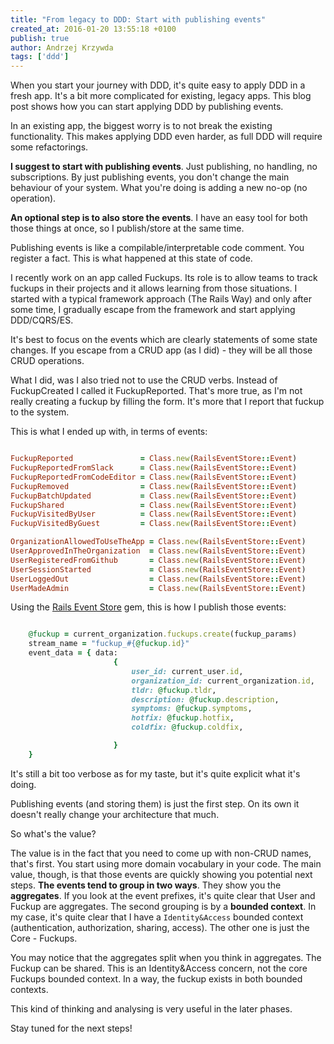 ```yaml
---
title: "From legacy to DDD: Start with publishing events"
created_at: 2016-01-20 13:55:18 +0100
publish: true
author: Andrzej Krzywda
tags: ['ddd']
---
```


When you start your journey with DDD, it's quite easy to apply DDD in a fresh app. It's a bit more complicated for existing, legacy apps.
This blog post shows how you can start applying DDD by publishing events.

<!-- more -->

In an existing app, the biggest worry is to not break the existing functionality. This makes applying DDD even harder, as full DDD will require some refactorings.

**I suggest to start with publishing events**. Just publishing, no handling, no subscriptions. By just publishing events, you don't change the main behaviour of your system. What you're doing is adding a new no-op (no operation).

**An optional step is to also store the events**. I have an easy tool for both those things at once, so I publish/store at the same time.

Publishing events is like a compilable/interpretable code comment. You register a fact. This is what happened at this state of code.

I recently work on an app called Fuckups. Its role is to allow teams to track fuckups in their projects and it allows learning from those situations. I started with a typical framework approach (The Rails Way) and only after some time, I gradually escape from the framework and start applying DDD/CQRS/ES.

It's best to focus on the events which are clearly statements of some state changes. If you escape from a CRUD app (as I did) - they will be all those CRUD operations.

What I did, was I also tried not to use the CRUD verbs. Instead of FuckupCreated I called it FuckupReported. That's more true, as I'm not really creating a fuckup by filling the form. It's more that I report that fuckup to the system.

This is what I ended up with, in terms of events:

```ruby

FuckupReported               = Class.new(RailsEventStore::Event)
FuckupReportedFromSlack      = Class.new(RailsEventStore::Event)
FuckupReportedFromCodeEditor = Class.new(RailsEventStore::Event)
FuckupRemoved                = Class.new(RailsEventStore::Event)
FuckupBatchUpdated           = Class.new(RailsEventStore::Event)
FuckupShared                 = Class.new(RailsEventStore::Event)
FuckupVisitedByUser          = Class.new(RailsEventStore::Event)
FuckupVisitedByGuest         = Class.new(RailsEventStore::Event)

OrganizationAllowedToUseTheApp = Class.new(RailsEventStore::Event)
UserApprovedInTheOrganization  = Class.new(RailsEventStore::Event)
UserRegisteredFromGithub       = Class.new(RailsEventStore::Event)
UserSessionStarted             = Class.new(RailsEventStore::Event)
UserLoggedOut                  = Class.new(RailsEventStore::Event)
UserMadeAdmin                  = Class.new(RailsEventStore::Event)
```

Using the [Rails Event Store](https://github.com/arkency/rails_event_store) gem, this is how I publish those events:

```ruby

    @fuckup = current_organization.fuckups.create(fuckup_params)
    stream_name = "fuckup_#{@fuckup.id}"
    event_data = { data:
                       {
                           user_id: current_user.id,
                           organization_id: current_organization.id,
                           tldr: @fuckup.tldr,
                           description: @fuckup.description,
                           symptoms: @fuckup.symptoms,
                           hotfix: @fuckup.hotfix,
                           coldfix: @fuckup.coldfix,

                       }
    }
```

It's still a bit too verbose as for my taste, but it's quite explicit what it's doing.

Publishing events (and storing them) is just the first step. On its own it doesn't really change your architecture that much.

So what's the value?

The value is in the fact that you need to come up with non-CRUD names, that's first. You start using more domain vocabulary in your code.
The main value, though, is that those events are quickly showing you potential next steps. **The events tend to group in two ways**.
They show you the **aggregates**. If you look at the event prefixes, it's quite clear that User and Fuckup are aggregates.
The second grouping is by a **bounded context**. In my case, it's quite clear that I have a `Identity&Access` bounded context (authentication, authorization, sharing, access). The other one is just the Core - Fuckups.

You may notice that the aggregates split when you think in aggregates. The Fuckup can be shared. This is an Identity&Access concern, not the core Fuckups bounded context. In a way, the fuckup exists in both bounded contexts.

This kind of thinking and analysing is very useful in the later phases.

Stay tuned for the next steps!
